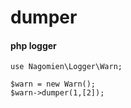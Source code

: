 # dumper
#### php logger
```
use Nagomien\Logger\Warn;

$warn = new Warn();
$warn->dumper(1,[2]);
```
